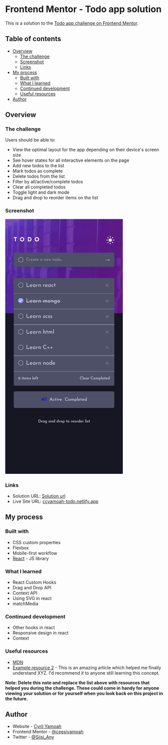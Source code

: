 # Frontend Mentor - Todo app solution

This is a solution to the [Todo app challenge on Frontend Mentor](https://www.frontendmentor.io/challenges/todo-app-Su1_KokOW).

## Table of contents

- [Overview](#overview)
  - [The challenge](#the-challenge)
  - [Screenshot](#screenshot)
  - [Links](#links)
- [My process](#my-process)
  - [Built with](#built-with)
  - [What I learned](#what-i-learned)
  - [Continued development](#continued-development)
  - [Useful resources](#useful-resources)
- [Author](#author)

## Overview

### The challenge

Users should be able to:

- View the optimal layout for the app depending on their device's screen size
- See hover states for all interactive elements on the page
- Add new todos to the list
- Mark todos as complete
- Delete todos from the list
- Filter by all/active/complete todos
- Clear all completed todos
- Toggle light and dark mode
- Drag and drop to reorder items on the list

### Screenshot

![](./screenshot.png)

### Links

- Solution URL: [Solution url](https://github.com/ceesiyamoah/to-do)
- Live Site URL: [ccyamoah-todo.netlify.app](https://your-live-site-url.com)

## My process

### Built with

- CSS custom properties
- Flexbox
- Mobile-first workflow
- [React](https://reactjs.org/) - JS library

### What I learned

- React Custom Hooks
- Drag and Drop API
- Context API
- Using SVG in react
- matchMedia

### Continued development

- Other hooks in react
- Responsive design in react
- Context

### Useful resources

- [MDN](https://developer.mozilla.org/)
- [Example resource 2](https://www.example.com) - This is an amazing article which helped me finally understand XYZ. I'd recommend it to anyone still learning this concept.

**Note: Delete this note and replace the list above with resources that helped you during the challenge. These could come in handy for anyone viewing your solution or for yourself when you look back on this project in the future.**

## Author

- Website - [Cyril Yamoah](https://https://cyrilyamoah.netlify.app/)
- Frontend Mentor - [@ceesiyamoah](https://www.frontendmentor.io/profile/@ceesiyamoah)
- Twitter - [@Siisi_Any](https://www.twitter.com/Siisi_Any)
